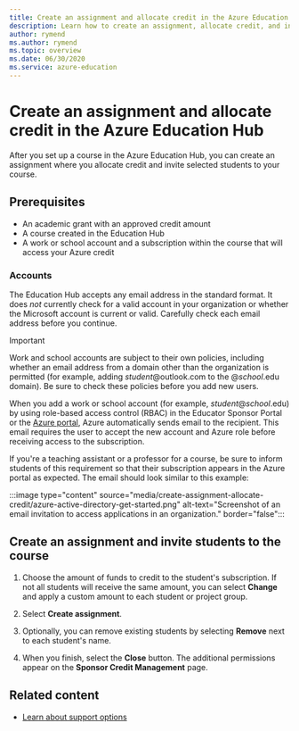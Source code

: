 ```yaml
---
title: Create an assignment and allocate credit in the Azure Education Hub
description: Learn how to create an assignment, allocate credit, and invite students to a course in the Azure Education Hub.
author: rymend
ms.author: rymend
ms.topic: overview
ms.date: 06/30/2020
ms.service: azure-education
---
```


# Create an assignment and allocate credit in the Azure Education Hub

After you set up a course in the Azure Education Hub, you can create an assignment where you allocate credit and invite selected students to your course.

## Prerequisites

- An academic grant with an approved credit amount
- A course created in the Education Hub
- A work or school account and a subscription within the course that will access your Azure credit

### Accounts

The Education Hub accepts any email address in the standard format. It does *not* currently check for a valid account in your organization or whether the Microsoft account is current or valid. Carefully check each email address before you continue.

> [!IMPORTANT]
> Work and school accounts are subject to their own policies, including whether an email address from a domain other than the organization is permitted (for example, adding *student*@outlook.com to the @*school*.edu domain). Be sure to check these policies before you add new users.

When you add a work or school account (for example, *student*@*school*.edu) by using role-based access control (RBAC) in the Educator Sponsor Portal or the [Azure portal](https://portal.azure.com), Azure automatically sends email to the recipient. This email requires the user to accept the new account and Azure role before receiving access to the subscription.

If you're a teaching assistant or a professor for a course, be sure to inform students of this requirement so that their subscription appears in the Azure portal as expected. The email should look similar to this example:

:::image type="content" source="media/create-assignment-allocate-credit/azure-active-directory-get-started.png" alt-text="Screenshot of an email invitation to access applications in an organization." border="false":::

## Create an assignment and invite students to the course

1. Choose the amount of funds to credit to the student's subscription. If not all students will receive the same amount, you can select **Change** and apply a custom amount to each student or project group.

1. Select **Create assignment**.
1. Optionally, you can remove existing students by selecting **Remove** next to each student's name.
1. When you finish, select the **Close** button. The additional permissions appear on the **Sponsor Credit Management** page.

## Related content

- [Learn about support options](educator-service-desk.md)
